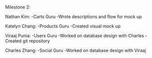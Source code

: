 Milestone 2:

Nathan Kim:
-Carts Guru
-Wrote descriptions and flow for mock up


Katelyn Chang:
-Products Guru
-Created visual mock up


Viraaj Punia:
-Users Guru
-Worked on database design with Charles
-Created git repository


Charles Zhang:
-Social Guru
-Worked on database design with Viraaj
